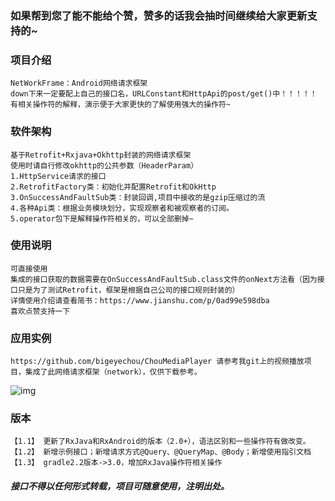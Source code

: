### 如果帮到您了能不能给个赞，赞多的话我会抽时间继续给大家更新支持的~
### 项目介绍
    NetWorkFrame：Android网络请求框架
    down下来一定要配上自己的接口名，URLConstant和HttpApi的post/get()中！！！！！
    有相关操作符的解释，演示便于大家更快的了解使用强大的操作符~

### 软件架构
    基于Retrofit+Rxjava+Okhttp封装的网络请求框架
    使用时请自行修改okhttp的公共参数（HeaderParam）
    1.HttpService请求的接口
    2.RetrofitFactory类：初始化并配置Retrofit和OkHttp
    3.OnSuccessAndFaultSub类：封装回调,项目中接收的是gzip压缩过的流
    4.各种Api类：根据业务模块划分，实现观察者和被观察者的订阅。
    5.operator包下是解释操作符相关的，可以全部删掉~
    
### 使用说明
    可直接使用
    集成的接口获取的数据需要在OnSuccessAndFaultSub.class文件的onNext方法看（因为接口只是为了测试Retrofit，框架是根据自己公司的接口规则封装的）
    详情使用介绍请查看简书：https://www.jianshu.com/p/0ad99e598dba  
    喜欢点赞支持一下
    
### 应用实例
    https://github.com/bigeyechou/ChouMediaPlayer 请参考我git上的视频播放项目，集成了此网络请求框架（network），仅供下载参考。
![img](https://s27.aconvert.com/convert/p3r68-cdx67/uxjz4-hkrdt.gif)
### 版本
    【1.1】 更新了RxJava和RxAndroid的版本（2.0+），语法区别和一些操作符有做改变。
    【1.2】 新增示例接口；新增请求方式@Query、@QueryMap、@Body；新增使用指引文档
    【1.3】 gradle2.2版本->3.0，增加RxJava操作符相关操作

##### 接口不得以任何形式转载，项目可随意使用，注明出处。
